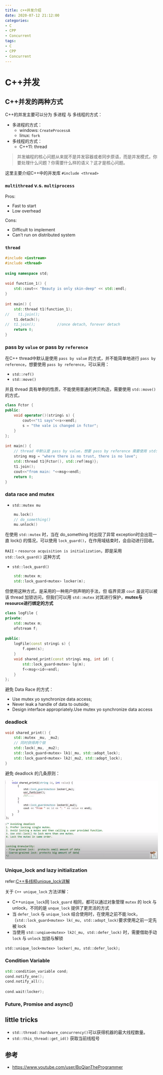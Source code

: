 ```yaml
---
title: c++并发介绍
date: 2020-07-12 21:12:00
categories:
- C
- CPP
- Concurrent
tags:
- C
- CPP
- Concurrent
---
```


# C++并发

## C++并发的两种方式

C++的并发主要可以分为 多进程 与 多线程的方式：
- 多进程的方式：
  - windows: `CreateProcessA`
  - linux: `fork`
- 多线程的方式：
  - C++11: thread


> 并发编程的核心问题从来就不是并发容器或者同步原语，而是并发模式，你要处理什么问题？你需要什么样的语义？这才是核心问题。

这里主要介绍C++中的并发库 `#include <thread>`

### `multithread` v.s. `multiprocess`

Pros:
- Fast to start
- Low overhead

Cons:
- Difficult to implement
- Can't run on distributed system

### `thread`

```c++
#include <iostream>
#include <thread>

using namespace std;

void function_1() {
    std::cout<< "Beauty is only skin-deep" << std::endl;
}

int main() {
    std::thread t1(function_1);
//    t1.join();
    t1.detach();
//  t1.join();          //once detach, forever detach
    return 0;
}
```

### pass by `value` or pass by `reference`

在C++ thread中默认是使用 `pass by value` 的方式，并不能简单地进行 `pass by reference`，想要使用 `pass by reference`，可以采用：
- `std::ref()`
- `std::move()`

并且 thread 具有单例的性质，不能使用普通的拷贝构造，需要使用 `std::move()` 的方式，

```c++
class Fctor {
public:
    void operator()(string& s) {
        cout<<"t1 says"<<s<<endl;
        s = "the vale is changed in fctor";
    }
};

int main() {
    // thread 中默认是 pass by value，想要 pass by reference 需要使用 std::ref 建立 reference
    string msg = "where there is no trust, there is no love";
    std::thread t1{Fctor(), std::ref(msg)};
    t1.join();
    cout<<"from main: "<<msg<<endl;
    return 0;
}
```
### data race and mutex

- `std::mutex mu`

```c++
    mu.lock()
    // do_something()
    mu.unlock()
```

在使用 `std::mutex` 时，当在 do_something 时出现了异常 exception时会出现一直 lock() 的情况，可以使用 `lock_guard()`，在作用域结束时，会自动进行回收。

`RAII` - `resource acquisition is initialization`，即是采用 `std::lock_guard()` 这种方式

- `std::lock_guard()`

```c++
    std::mutex m;
    std::lock_guard<mutex> locker(m);
```

但使用这种方式，是采用的一种用户侧声明的手法，但 临界资源 `cout` 虽说可以被该 thread 加锁访问，但我们可以用 `std::mutex` 对其进行保护，**mutex与resource进行绑定的方式**

```c++
class logFile {
private:
    std::mutex m;
    ofstream f;

public:
    logFile(const string& s) {
        f.open(s);
    }
    void shared_print(const string& msg, int id) {
        std::lock_guard<mutex> lg(m);
        f<<msg<<id<<endl;
    }
};
```

避免 Data Race 的方式：
- Use mutex yo synchronize data access;
- Never leak a handle of data to outside;
- Design interface appropriately.Use mutex yo synchronize data access

### deadlock

```c++
void shared_print() {
    std::mutex _mu, _mu2;
    // 同时获得两个锁
    std::lock(_mu, _mu2);
    std::lock_guard<mutex> lk1(_mu, std::adopt_lock);
    std::lock_guard<mutex> lk2(_mu2, std::adopt_lock);
}
```
避免 deadlock 的几条原则：

![deadlock](Introduction/deadlock.png)

### Unique_lock and lazy initialization

refer:[C++多线程unique_lock详解](https://cloud.tencent.com/developer/article/1583807)

关于 `C++ unique_lock` 方法详解：
- C++`unique_lock`同 `lock_guard` 相同，都可以通过对象管理 `mutex` 的 lock 与 unlock，不同的是 `unque_lock` 提供了更灵活的方式
- 当 `defer_lock` 与 `unique_lock` 结合使用时，在使用之前不能 lock，（`std::lock_guard<mutex> lk(_mu, std::adopt_lock)`要求使用之前一定先被 lock
- 当使用 `std::unqiue<mutex> lk2(_mu, std::defer_lock)` 时，需要借助手动 `lock` 与 `unlock` 加锁与解锁

`std::unique_lock<mutex> locker(_mu, std::defer_lock);`

### Condition Variable

```c++
std::condition_variable cond;
cond.notify_one();
cond.notify_all();

cond.wait(locker);
```

### Future, Promise and async()

## little tricks

- `std::thread::hardware_concurrency()`可以获得机器的最大线程数量。
- `std::this_thread::get_id()` 获取当前线程号

## 参考

- https://www.youtube.com/user/BoQianTheProgrammer